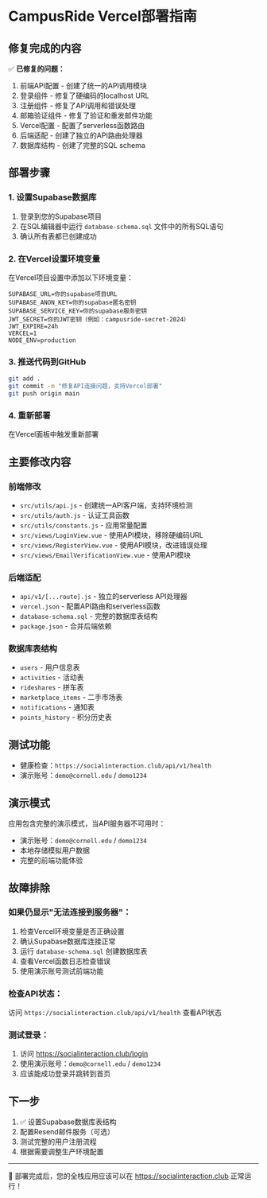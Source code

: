 # CampusRide Vercel部署指南

## 修复完成的内容

✅ **已修复的问题：**
1. 前端API配置 - 创建了统一的API调用模块
2. 登录组件 - 修复了硬编码的localhost URL
3. 注册组件 - 修复了API调用和错误处理
4. 邮箱验证组件 - 修复了验证和重发邮件功能
5. Vercel配置 - 配置了serverless函数路由
6. 后端适配 - 创建了独立的API路由处理器
7. 数据库结构 - 创建了完整的SQL schema

## 部署步骤

### 1. 设置Supabase数据库
1. 登录到您的Supabase项目
2. 在SQL编辑器中运行 `database-schema.sql` 文件中的所有SQL语句
3. 确认所有表都已创建成功

### 2. 在Vercel设置环境变量
在Vercel项目设置中添加以下环境变量：

```
SUPABASE_URL=你的supabase项目URL
SUPABASE_ANON_KEY=你的supabase匿名密钥
SUPABASE_SERVICE_KEY=你的supabase服务密钥
JWT_SECRET=你的JWT密钥（例如：campusride-secret-2024）
JWT_EXPIRE=24h
VERCEL=1
NODE_ENV=production
```

### 3. 推送代码到GitHub
```bash
git add .
git commit -m "修复API连接问题，支持Vercel部署"
git push origin main
```

### 4. 重新部署
在Vercel面板中触发重新部署

## 主要修改内容

### 前端修改
- `src/utils/api.js` - 创建统一API客户端，支持环境检测
- `src/utils/auth.js` - 认证工具函数
- `src/utils/constants.js` - 应用常量配置
- `src/views/LoginView.vue` - 使用API模块，移除硬编码URL
- `src/views/RegisterView.vue` - 使用API模块，改进错误处理
- `src/views/EmailVerificationView.vue` - 使用API模块

### 后端适配
- `api/v1/[...route].js` - 独立的serverless API处理器
- `vercel.json` - 配置API路由和serverless函数
- `database-schema.sql` - 完整的数据库表结构
- `package.json` - 合并后端依赖

### 数据库表结构
- `users` - 用户信息表
- `activities` - 活动表
- `rideshares` - 拼车表
- `marketplace_items` - 二手市场表
- `notifications` - 通知表
- `points_history` - 积分历史表

## 测试功能
- 健康检查：`https://socialinteraction.club/api/v1/health`
- 演示账号：`demo@cornell.edu` / `demo1234`

## 演示模式
应用包含完整的演示模式，当API服务器不可用时：
- 演示账号：`demo@cornell.edu` / `demo1234`
- 本地存储模拟用户数据
- 完整的前端功能体验

## 故障排除

### 如果仍显示"无法连接到服务器"：
1. 检查Vercel环境变量是否正确设置
2. 确认Supabase数据库连接正常
3. 运行 `database-schema.sql` 创建数据库表
4. 查看Vercel函数日志检查错误
5. 使用演示账号测试前端功能

### 检查API状态：
访问 `https://socialinteraction.club/api/v1/health` 查看API状态

### 测试登录：
1. 访问 https://socialinteraction.club/login
2. 使用演示账号：`demo@cornell.edu` / `demo1234`
3. 应该能成功登录并跳转到首页

## 下一步
1. ✅ 设置Supabase数据库表结构
2. 配置Resend邮件服务（可选）
3. 测试完整的用户注册流程
4. 根据需要调整生产环境配置

---
🚀 部署完成后，您的全栈应用应该可以在 https://socialinteraction.club 正常运行！